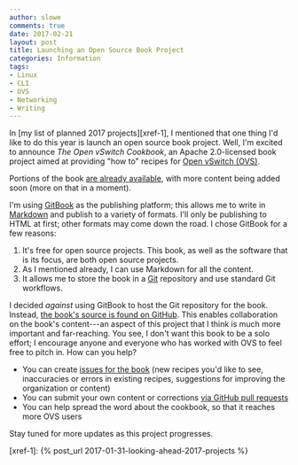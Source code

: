 ```yaml
---
author: slowe
comments: true
date: 2017-02-21
layout: post
title: Launching an Open Source Book Project
categories: Information
tags:
- Linux
- CLI
- OVS
- Networking
- Writing
---
```


In [my list of planned 2017 projects][xref-1], I mentioned that one thing I'd like to do this year is launch an open source book project. Well, I'm excited to announce _The Open vSwitch Cookbook_, an Apache 2.0-licensed book project aimed at providing "how to" recipes for [Open vSwitch (OVS)][link-1].

Portions of the book [are already available][link-3], with more content being added soon (more on that in a moment).

I'm using [GitBook][link-4] as the publishing platform; this allows me to write in [Markdown][link-5] and publish to a variety of formats. I'll only be publishing to HTML at first; other formats may come down the road. I chose GitBook for a few reasons:

1. It's free for open source projects. This book, as well as the software that is its focus, are both open source projects.
2. As I mentioned already, I can use Markdown for all the content.
3. It allows me to store the book in a [Git][link-8] repository and use standard Git workflows.

I decided _against_ using GitBook to host the Git repository for the book. Instead, [the book's source is found on GitHub][link-2]. This enables collaboration on the book's content---an aspect of this project that I think is much more important and far-reaching. You see, I don't want this book to be a solo effort; I encourage anyone and everyone who has worked with OVS to feel free to pitch in. How can you help?

* You can create [issues for the book][link-6] (new recipes you'd like to see, inaccuracies or errors in existing recipes, suggestions for improving the organization or content)
* You can submit your own content or corrections [via GitHub pull requests][link-7]
* You can help spread the word about the cookbook, so that it reaches more OVS users

Stay tuned for more updates as this project progresses.



[link-1]: http://openvswitch.org/
[link-2]: https://github.com/lowescott/ovs-cookbook
[link-3]: https://www.gitbook.com/book/scottslowe/ovs-cookbook/details
[link-4]: https://www.gitbook.com/
[link-5]: https://en.wikipedia.org/wiki/Markdown
[link-6]: https://github.com/lowescott/ovs-cookbook/issues
[link-7]: https://github.com/lowescott/ovs-cookbook/pulls
[link-8]: https://git-scm.com/
[xref-1]: {% post_url 2017-01-31-looking-ahead-2017-projects %}
